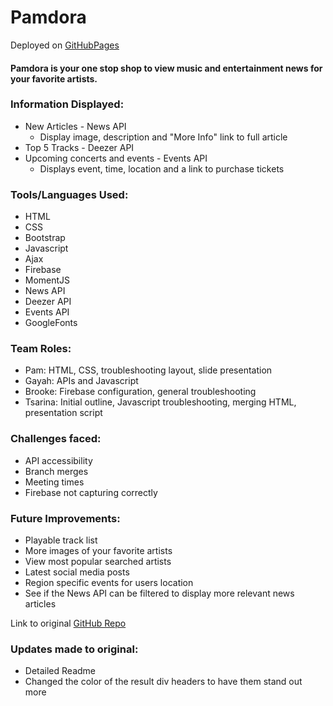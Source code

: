 # Pamdora

Deployed on [GitHubPages](https://pamelatholan.github.io/Pamdora/)

#### Pamdora is your one stop shop to view music and entertainment news for your favorite artists.

### Information Displayed:
* New Articles - News API
    * Display image, description and "More Info" link to full article
* Top 5 Tracks - Deezer API
* Upcoming concerts and events - Events API
    * Displays event, time, location and a link to purchase tickets

### Tools/Languages Used:
* HTML
* CSS
* Bootstrap
* Javascript
* Ajax
* Firebase
* MomentJS
* News API
* Deezer API
* Events API
* GoogleFonts

### Team Roles:
* Pam: HTML, CSS, troubleshooting layout, slide presentation
* Gayah: APIs and Javascript 
* Brooke: Firebase configuration, general troubleshooting
* Tsarina: Initial outline, Javascript troubleshooting, merging HTML, presentation script

### Challenges faced:
* API accessibility
* Branch merges
* Meeting times
* Firebase not capturing correctly 

### Future Improvements:
* Playable track list
* More images of your favorite artists
* View most popular searched artists
* Latest social media posts
* Region specific events for users location
* See if the News API can be filtered to display more relevant news articles

Link to original [GitHub Repo](https://github.com/gkarmo/Pamdora)

### Updates made to original:
* Detailed Readme
* Changed the color of the result div headers to have them stand out more


    